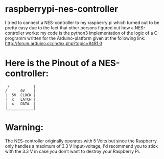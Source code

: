 # raspberrypi-nes-controller
I tried to connect a NES-controller to my raspberry pi which turned out to be pretty easy due to the fact that other persons figured out how a NES-controller works: my code is the python3 implementation of the logic of a C-programm written for the Arduino-platform given at the following link: http://forum.arduino.cc/index.php?topic=8481.0 

# Here is the Pinout of a NES-controller:
```  ___________ 
 /           |
/      0V    |
|  5V  CLOCK |
|  x   LATCH |
|  x   DATA  |
|____________|
```
# Warning: 
The NES-controller originally operates with 5 Volts but since the Raspberry only handles a maximum of 3.3 V input-voltage, I'd recommend you to stick with the 3.3 V in case you don't want to destroy your Raspberry Pi.


